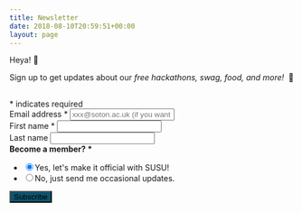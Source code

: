 ```yaml
---
title: Newsletter
date: 2018-08-10T20:59:51+00:00
layout: page
---
```


Heya! 👋

Sign up to get updates about our *free hackathons, swag, food, and more!*  🙌

<!-- Begin MailChimp Signup Form -->
<link href="//cdn-images.mailchimp.com/embedcode/classic-10_7.css" rel="stylesheet" type="text/css">
<style type="text/css">
	#mc_embed_signup input.button	{
    background-color: #0C536B;
  }
  #mc_embed_signup input.button:hover	{
    background-color: #1b627a;
  }
	/* Add your own MailChimp form style overrides in your site stylesheet or in this style block.
	   We recommend moving this block and the preceding CSS link to the HEAD of your HTML file. */
</style>
<div id="mc_embed_signup">
<form action="https://hackasoton.us7.list-manage.com/subscribe/post?u=959a42d567d3f16d123db561e&amp;id=83ab3277fa" method="post" id="mc-embedded-subscribe-form" name="mc-embedded-subscribe-form" class="validate" target="_blank" novalidate>
    <div id="mc_embed_signup_scroll">
	<h2></h2>
<div class="indicates-required"><span class="asterisk">*</span> indicates required</div>
<div class="mc-field-group">
	<label for="mce-EMAIL">Email address  <span class="asterisk">*</span>
</label>
	<input type="email" value="" name="EMAIL" placeholder="xxx@soton.ac.uk (if you want to become a member)" class="required email" id="mce-EMAIL">
</div>
<div class="mc-field-group">
	<label for="mce-FNAME">First name  <span class="asterisk">*</span>
</label>
	<input type="text" value="" name="FNAME" class="required" id="mce-FNAME">
</div>
<div class="mc-field-group">
	<label for="mce-LNAME">Last name  <span class=""></span>
</label>
	<input type="text" value="" name="LNAME" class="" id="mce-LNAME">
</div>
<div class="mc-field-group input-group">
    <strong>Become a member?  <span class="asterisk">*</span>
</strong>
    <ul><li><input type="radio" checked value="Yes, let's make it official with SUSU!" name="BMEMBER" id="mce-BMEMBER-0"><label for="mce-BMEMBER-0">Yes, let's make it official with SUSU!</label></li>
<li><input type="radio" value="No, just send me occasional updates." name="BMEMBER" id="mce-BMEMBER-1"><label for="mce-BMEMBER-1">No, just send me occasional updates.</label></li>
</ul>
</div>
	<div id="mce-responses" class="clear">
		<div class="response" id="mce-error-response" style="display:none"></div>
		<div class="response" id="mce-success-response" style="display:none"></div>
	</div>    <!-- real people should not fill this in and expect good things - do not remove this or risk form bot signups-->
    <div style="position: absolute; left: -5000px;" aria-hidden="true"><input type="text" name="b_959a42d567d3f16d123db561e_83ab3277fa" tabindex="-1" value=""></div>
    <div class="clear"><input type="submit" value="Subscribe" name="subscribe" id="mc-embedded-subscribe" class="button"></div>
    </div>
</form>
</div>
<script type='text/javascript' src='//s3.amazonaws.com/downloads.mailchimp.com/js/mc-validate.js'></script><script type='text/javascript'>(function($) {window.fnames = new Array(); window.ftypes = new Array();fnames[0]='EMAIL';ftypes[0]='email';fnames[1]='FNAME';ftypes[1]='text';fnames[2]='LNAME';ftypes[2]='text';fnames[3]='BMEMBER';ftypes[3]='radio';}(jQuery));var $mcj = jQuery.noConflict(true);</script>
<!--End mc_embed_signup-->
